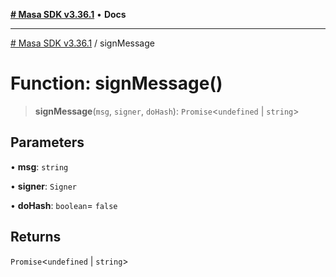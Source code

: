 [**# Masa SDK v3.36.1**](../README.md) • **Docs**

***

[# Masa SDK v3.36.1](../globals.md) / signMessage

# Function: signMessage()

> **signMessage**(`msg`, `signer`, `doHash`): `Promise`\<`undefined` \| `string`\>

## Parameters

• **msg**: `string`

• **signer**: `Signer`

• **doHash**: `boolean`= `false`

## Returns

`Promise`\<`undefined` \| `string`\>
